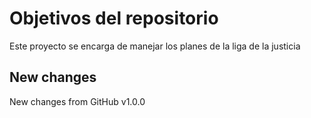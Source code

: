 # Objetivos del repositorio

Este proyecto se encarga de manejar los planes de la liga de la justicia

## New changes

New changes from GitHub v1.0.0
